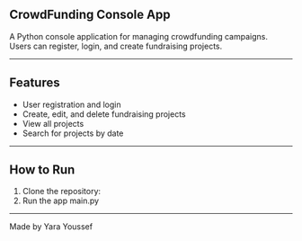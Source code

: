 ## CrowdFunding Console App

A Python console application for managing crowdfunding campaigns.  
Users can register, login, and create fundraising projects.

---

## Features

- User registration and login
- Create, edit, and delete fundraising projects
- View all projects
- Search for projects by date

---

## How to Run

1. Clone the repository:
2. Run the app main.py

---

Made by Yara Youssef
